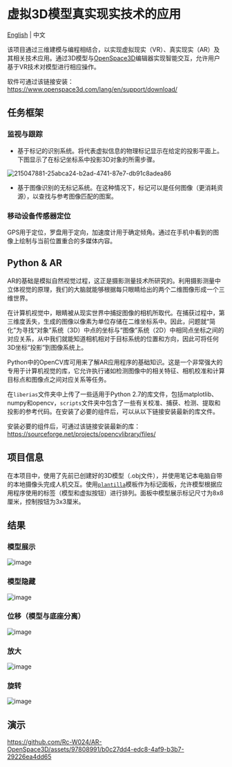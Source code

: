 # 虚拟3D模型真实现实技术的应用
[English](README.md) | 中文

该项目通过三维建模与编程相结合，以实现虚拟现实（VR）、真实现实（AR）及其相关技术应用。通过3D模型与[OpenSpace3D](https://www.openspace3d.com/)编辑器实现智能交互，允许用户基于VR技术对模型进行相应操作。

软件可通过该链接安装：https://www.openspace3d.com/lang/en/support/download/

## 任务框架
### 监视与跟踪
- 基于标记的识别系统。将代表虚拟信息的物理标记显示在给定的投影平面上。下图显示了在标记坐标系中投影3D对象的所需步骤。

![215047881-25abca24-b2ad-4741-87e7-db91c8adea86](https://user-images.githubusercontent.com/97808991/224477574-ec960685-531f-464b-996f-13b29fe270e3.png)

- 基于图像识别的无标记系统。在这种情况下，标记可以是任何图像（更消耗资源），以查找与参考图像匹配的图案。

### 移动设备传感器定位
GPS用于定位，罗盘用于定向，加速度计用于确定倾角。通过在手机中看到的图像上绘制与当前位置重合的多媒体内容。

## Python & AR
AR的基础是模拟自然视觉过程，这正是摄影测量技术所研究的。利用摄影测量中立体视觉的原理，我们的大脑就能够根据每只眼睛给出的两个二维图像形成一个三维世界。

在计算机视觉中，眼睛被从现实世界中捕捉图像的相机所取代。在捕获过程中，第三维度丢失，生成的图像以像素为单位存储在二维坐标系中。因此，问题就“简化”为寻找“对象”系统（3D）中点的坐标与“图像”系统（2D）中相同点坐标之间的对应关系，从中我们就能知道相机相对于目标系统的位置和方向，因此可将任何3D坐标“投影”到图像系统上。

Python中的OpenCV库可用来了解AR应用程序的基础知识。这是一个非常强大的专用于计算机视觉的库，它允许执行诸如检测图像中的相关特征、相机校准和计算目标点和图像点之间对应关系等任务。

在`liberias`文件夹中上传了一些适用于Python 2.7的库文件，包括matplotlib、numpy和opencv，`scripts`文件夹中包含了一些有关校准、捕获、检测、提取和投影的参考代码。在安装了必要的组件后，可以从以下链接安装最新的库文件。

安装必要的组件后，可通过该链接安装最新的库：https://sourceforge.net/projects/opencvlibrary/files/

## 项目信息
在本项目中，使用了先前已创建好的3D模型（.obj文件），并使用笔记本电脑自带的本地摄像头完成人机交互。使用[`plantilla`](https://github.com/Rc-W024/AR-OpenSpace3D/blob/main/plantilla.pdf)模板作为标记面板，允许模型根据应用程序使用的标签（模型和虚拟按钮）进行排列。面板中模型展示标记尺寸为8x8厘米，控制按钮为3x3厘米。

## 结果
### 模型展示
![image](https://user-images.githubusercontent.com/97808991/215061642-14f7c140-fa34-4f58-b495-91606b00d6c2.png)

### 模型隐藏
![image](https://user-images.githubusercontent.com/97808991/215061984-12b40011-2658-4a98-bdbf-c5d23bfa518d.png)

### 位移（模型与底座分离）
![image](https://user-images.githubusercontent.com/97808991/215062132-c397ba98-797b-4e1e-820e-faac0e996f9a.png)

### 放大
![image](https://user-images.githubusercontent.com/97808991/215062203-fa6c38e0-a3f5-4336-b5a0-84ca86f21a92.png)

### 旋转
![image](https://user-images.githubusercontent.com/97808991/215062299-baf0a216-52c4-4c26-8373-eac74536e3e7.png)

## 演示
https://github.com/Rc-W024/AR-OpenSpace3D/assets/97808991/b0c27dd4-edc8-4af9-b3b7-29226ea4dd65
